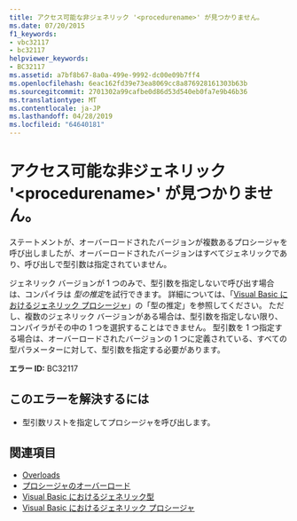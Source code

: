 ```yaml
---
title: アクセス可能な非ジェネリック '<procedurename>' が見つかりません。
ms.date: 07/20/2015
f1_keywords:
- vbc32117
- bc32117
helpviewer_keywords:
- BC32117
ms.assetid: a7bf8b67-8a0a-499e-9992-dc00e09b7ff4
ms.openlocfilehash: 6eac162fd39e73ea8069cc8a876928161303b63b
ms.sourcegitcommit: 2701302a99cafbe0d86d53d540eb0fa7e9b46b36
ms.translationtype: MT
ms.contentlocale: ja-JP
ms.lasthandoff: 04/28/2019
ms.locfileid: "64640181"
---
```

# <a name="no-accessible-non-generic-procedurename-found"></a>アクセス可能な非ジェネリック '\<procedurename>' が見つかりません。
ステートメントが、オーバーロードされたバージョンが複数あるプロシージャを呼び出しましたが、オーバーロードされたバージョンはすべてジェネリックであり、呼び出しで型引数は指定されていません。  
  
 ジェネリック バージョンが 1 つのみで、型引数を指定しないで呼び出す場合は、コンパイラは *型の推定*を試行できます。 詳細については、「[Visual Basic におけるジェネリック プロシージャ](../../visual-basic/programming-guide/language-features/data-types/generic-procedures.md)」の「型の推定」を参照してください。 ただし、複数のジェネリック バージョンがある場合は、型引数を指定しない限り、コンパイラがその中の 1 つを選択することはできません。 型引数を 1 つ指定する場合は、オーバーロードされたバージョンの 1 つに定義されている、すべての型パラメーターに対して、型引数を指定する必要があります。  
  
 **エラー ID:** BC32117  
  
## <a name="to-correct-this-error"></a>このエラーを解決するには  
  
- 型引数リストを指定してプロシージャを呼び出します。  
  
## <a name="see-also"></a>関連項目

- [Overloads](../../visual-basic/language-reference/modifiers/overloads.md)
- [プロシージャのオーバーロード](../../visual-basic/programming-guide/language-features/procedures/procedure-overloading.md)
- [Visual Basic におけるジェネリック型](../../visual-basic/programming-guide/language-features/data-types/generic-types.md)
- [Visual Basic におけるジェネリック プロシージャ](../../visual-basic/programming-guide/language-features/data-types/generic-procedures.md)
